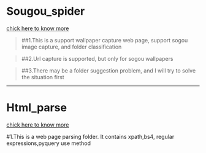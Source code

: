 # Sougou_spider
[chick here to know more](https://github.com/hfg123/Spider_crawler/tree/master/Sougou_spider)

      
>##1.This is a support wallpaper capture web page, support sogou image capture, and folder classification

>##2.Url capture is supported, but only for sogou wallpapers

>##3.There may be a folder suggestion problem, and I will try to solve the situation first

***

# Html_parse
[chick here to know more](https://github.com/hfg123/Spider_crawler/tree/master/Html_parse)

#1.This is a web page parsing folder. It contains xpath,bs4, regular expressions,pyquery use method



